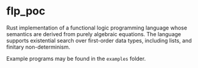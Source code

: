# flp_poc

Rust implementation of a functional logic programming language whose semantics are derived from purely algebraic equations. The language supports existential search over first-order data types, including lists, and finitary non-determinism.

Example programs may be found in the `examples` folder.
